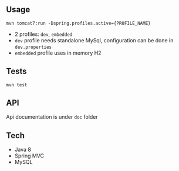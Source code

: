 ## Usage

`mvn tomcat7:run -Dspring.profiles.active={PROFILE_NAME}`

- 2 profiles: `dev`, `embedded`
- `dev` profile needs standalone MySql, configuration can be done in `dev.properties`
- `embedded` profile uses in memory H2  
 

## Tests

`mvn test`

## API

Api documentation is under `doc` folder

## Tech
- Java 8
- Spring MVC
- MySQL
